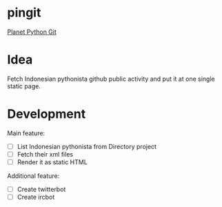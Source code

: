 pingit
======

[Planet Python Git](http://pingit.python.or.id)

Idea
====

Fetch Indonesian pythonista github public activity and put it at one single static page.

Development
===========

Main feature:

* [ ] List Indonesian pythonista from Directory project
* [ ] Fetch their xml files
* [ ] Render it as static HTML

Additional feature:

* [ ] Create twitterbot
* [ ] Create ircbot
